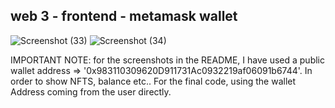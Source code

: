 ## web 3 - frontend - metamask wallet

![Screenshot (33)](https://user-images.githubusercontent.com/88201664/230457434-1b5e6b4a-45ec-4a5f-bfc2-639dc2a18aeb.png)
![Screenshot (34)](https://user-images.githubusercontent.com/88201664/230457445-d49af065-bb17-40d3-9920-48d08f874106.png)

IMPORTANT NOTE: for the screenshots in the README, I have used a public wallet address => '0x983110309620D911731Ac0932219af06091b6744'.
In order to show NFTS, balance etc..
For the final code, using the wallet Address coming from the user directly.
